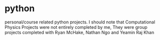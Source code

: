 # python
personal/course related python projects. I should note that Computational Physics Projects were not entirely completed by me, They were group projects completed with Ryan McHake, Nathan Ngo and Yeamin Raj Khan
